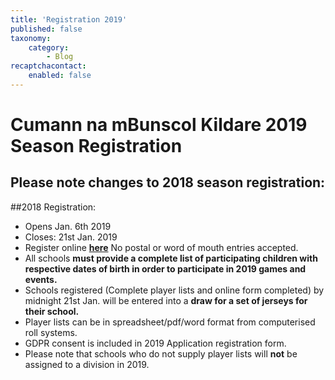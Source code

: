 ```yaml
---
title: 'Registration 2019'
published: false
taxonomy:
    category:
        - Blog
recaptchacontact:
    enabled: false
---
```


# Cumann na mBunscol Kildare 2019 Season Registration 
## Please note changes to 2018 season registration:

##2018 Registration: 
* Opens Jan. 6th 2019
* Closes: 21st Jan. 2019
* Register online **[here](https://goo.gl/forms/f9pRBrZbRRKvfljl2)** No postal or word of mouth entries accepted.
* All schools **must provide a complete list of participating children with respective dates of birth in order to participate in 2019 games and events.**
* Schools registered (Complete player lists and online form completed) by midnight 21st Jan. will be entered into a **draw for a set of jerseys for their school.** 
* Player lists can be in spreadsheet/pdf/word format from computerised roll systems. 
* GDPR consent is included in 2019 Application registration form.
* Please note that schools who do not supply player lists will **not** be assigned to a division in 2019.

